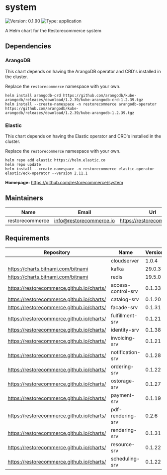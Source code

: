 # system

![Version: 0.1.90](https://img.shields.io/badge/Version-0.1.90-informational?style=flat-square) ![Type: application](https://img.shields.io/badge/Type-application-informational?style=flat-square)

A Helm chart for the Restorecommerce system

## Dependencies

### ArangoDB

This chart depends on having the ArangoDB operator and CRD's installed in the cluster.

Replace the `restorecommerce` namespace with your own.

```shell
helm install arangodb-crd https://github.com/arangodb/kube-arangodb/releases/download/1.2.39/kube-arangodb-crd-1.2.39.tgz
helm install --create-namespace -n restorecommerce arangodb-operator https://github.com/arangodb/kube-arangodb/releases/download/1.2.39/kube-arangodb-1.2.39.tgz
```

### Elastic

This chart depends on having the Elastic operator and CRD's installed in the cluster.

Replace the `restorecommerce` namespace with your own.

```shell
helm repo add elastic https://helm.elastic.co
helm repo update
helm install --create-namespace -n restorecommerce elastic-operator elastic/eck-operator --version 2.11.1
```

**Homepage:** <https://github.com/restorecommerce/system>

## Maintainers

| Name | Email | Url |
| ---- | ------ | --- |
| restorecommerce | <info@restorecommerce.io> | <https://restorecommerce.io/> |

## Requirements

| Repository | Name | Version |
|------------|------|---------|
|  | cloudserver | 1.0.4 |
| https://charts.bitnami.com/bitnami | kafka | 29.0.3 |
| https://charts.bitnami.com/bitnami | redis | 19.5.0 |
| https://restorecommerce.github.io/charts/ | access-control-srv | 0.1.33 |
| https://restorecommerce.github.io/charts/ | catalog-srv | 0.1.20 |
| https://restorecommerce.github.io/charts/ | facade-srv | 0.1.31 |
| https://restorecommerce.github.io/charts/ | fulfillment-srv | 0.1.21 |
| https://restorecommerce.github.io/charts/ | identity-srv | 0.1.38 |
| https://restorecommerce.github.io/charts/ | invoicing-srv | 0.1.21 |
| https://restorecommerce.github.io/charts/ | notification-srv | 0.1.28 |
| https://restorecommerce.github.io/charts/ | ordering-srv | 0.1.22 |
| https://restorecommerce.github.io/charts/ | ostorage-srv | 0.1.27 |
| https://restorecommerce.github.io/charts/ | payment-srv | 0.1.19 |
| https://restorecommerce.github.io/charts/ | pdf-rendering-srv | 0.2.6 |
| https://restorecommerce.github.io/charts/ | rendering-srv | 0.1.31 |
| https://restorecommerce.github.io/charts/ | resource-srv | 0.1.22 |
| https://restorecommerce.github.io/charts/ | scheduling-srv | 0.1.22 |

